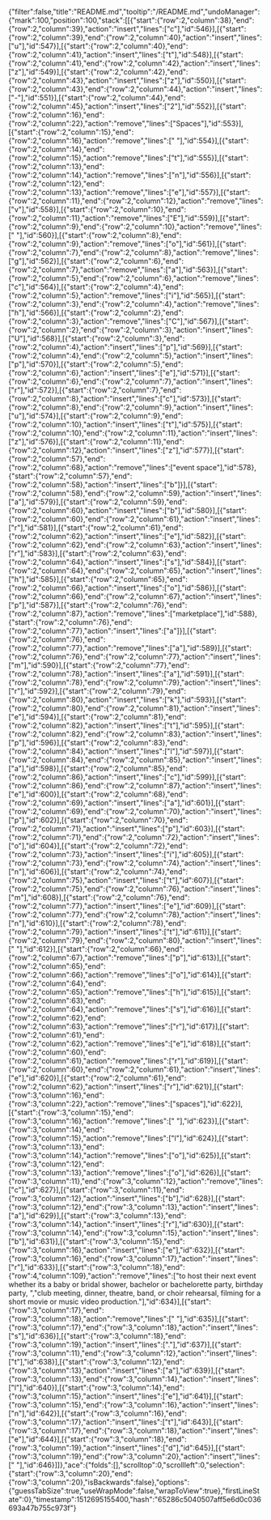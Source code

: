 {"filter":false,"title":"README.md","tooltip":"/README.md","undoManager":{"mark":100,"position":100,"stack":[[{"start":{"row":2,"column":38},"end":{"row":2,"column":39},"action":"insert","lines":["c"],"id":546}],[{"start":{"row":2,"column":39},"end":{"row":2,"column":40},"action":"insert","lines":["u"],"id":547}],[{"start":{"row":2,"column":40},"end":{"row":2,"column":41},"action":"insert","lines":["t"],"id":548}],[{"start":{"row":2,"column":41},"end":{"row":2,"column":42},"action":"insert","lines":["z"],"id":549}],[{"start":{"row":2,"column":42},"end":{"row":2,"column":43},"action":"insert","lines":["z"],"id":550}],[{"start":{"row":2,"column":43},"end":{"row":2,"column":44},"action":"insert","lines":["-"],"id":551}],[{"start":{"row":2,"column":44},"end":{"row":2,"column":45},"action":"insert","lines":["2"],"id":552}],[{"start":{"row":2,"column":16},"end":{"row":2,"column":22},"action":"remove","lines":["Spaces"],"id":553}],[{"start":{"row":2,"column":15},"end":{"row":2,"column":16},"action":"remove","lines":[" "],"id":554}],[{"start":{"row":2,"column":14},"end":{"row":2,"column":15},"action":"remove","lines":["t"],"id":555}],[{"start":{"row":2,"column":13},"end":{"row":2,"column":14},"action":"remove","lines":["n"],"id":556}],[{"start":{"row":2,"column":12},"end":{"row":2,"column":13},"action":"remove","lines":["e"],"id":557}],[{"start":{"row":2,"column":11},"end":{"row":2,"column":12},"action":"remove","lines":["v"],"id":558}],[{"start":{"row":2,"column":10},"end":{"row":2,"column":11},"action":"remove","lines":["E"],"id":559}],[{"start":{"row":2,"column":9},"end":{"row":2,"column":10},"action":"remove","lines":[" "],"id":560}],[{"start":{"row":2,"column":8},"end":{"row":2,"column":9},"action":"remove","lines":["o"],"id":561}],[{"start":{"row":2,"column":7},"end":{"row":2,"column":8},"action":"remove","lines":["g"],"id":562}],[{"start":{"row":2,"column":6},"end":{"row":2,"column":7},"action":"remove","lines":["a"],"id":563}],[{"start":{"row":2,"column":5},"end":{"row":2,"column":6},"action":"remove","lines":["c"],"id":564}],[{"start":{"row":2,"column":4},"end":{"row":2,"column":5},"action":"remove","lines":["i"],"id":565}],[{"start":{"row":2,"column":3},"end":{"row":2,"column":4},"action":"remove","lines":["h"],"id":566}],[{"start":{"row":2,"column":2},"end":{"row":2,"column":3},"action":"remove","lines":["C"],"id":567}],[{"start":{"row":2,"column":2},"end":{"row":2,"column":3},"action":"insert","lines":["U"],"id":568}],[{"start":{"row":2,"column":3},"end":{"row":2,"column":4},"action":"insert","lines":["p"],"id":569}],[{"start":{"row":2,"column":4},"end":{"row":2,"column":5},"action":"insert","lines":["p"],"id":570}],[{"start":{"row":2,"column":5},"end":{"row":2,"column":6},"action":"insert","lines":["e"],"id":571}],[{"start":{"row":2,"column":6},"end":{"row":2,"column":7},"action":"insert","lines":["r"],"id":572}],[{"start":{"row":2,"column":7},"end":{"row":2,"column":8},"action":"insert","lines":["c"],"id":573}],[{"start":{"row":2,"column":8},"end":{"row":2,"column":9},"action":"insert","lines":["u"],"id":574}],[{"start":{"row":2,"column":9},"end":{"row":2,"column":10},"action":"insert","lines":["t"],"id":575}],[{"start":{"row":2,"column":10},"end":{"row":2,"column":11},"action":"insert","lines":["z"],"id":576}],[{"start":{"row":2,"column":11},"end":{"row":2,"column":12},"action":"insert","lines":["z"],"id":577}],[{"start":{"row":2,"column":57},"end":{"row":2,"column":68},"action":"remove","lines":["event space"],"id":578},{"start":{"row":2,"column":57},"end":{"row":2,"column":58},"action":"insert","lines":["b"]}],[{"start":{"row":2,"column":58},"end":{"row":2,"column":59},"action":"insert","lines":["a"],"id":579}],[{"start":{"row":2,"column":59},"end":{"row":2,"column":60},"action":"insert","lines":["b"],"id":580}],[{"start":{"row":2,"column":60},"end":{"row":2,"column":61},"action":"insert","lines":["r"],"id":581}],[{"start":{"row":2,"column":61},"end":{"row":2,"column":62},"action":"insert","lines":["e"],"id":582}],[{"start":{"row":2,"column":62},"end":{"row":2,"column":63},"action":"insert","lines":["r"],"id":583}],[{"start":{"row":2,"column":63},"end":{"row":2,"column":64},"action":"insert","lines":["s"],"id":584}],[{"start":{"row":2,"column":64},"end":{"row":2,"column":65},"action":"insert","lines":["h"],"id":585}],[{"start":{"row":2,"column":65},"end":{"row":2,"column":66},"action":"insert","lines":["o"],"id":586}],[{"start":{"row":2,"column":66},"end":{"row":2,"column":67},"action":"insert","lines":["p"],"id":587}],[{"start":{"row":2,"column":76},"end":{"row":2,"column":87},"action":"remove","lines":["marketplace"],"id":588},{"start":{"row":2,"column":76},"end":{"row":2,"column":77},"action":"insert","lines":["a"]}],[{"start":{"row":2,"column":76},"end":{"row":2,"column":77},"action":"remove","lines":["a"],"id":589}],[{"start":{"row":2,"column":76},"end":{"row":2,"column":77},"action":"insert","lines":["m"],"id":590}],[{"start":{"row":2,"column":77},"end":{"row":2,"column":78},"action":"insert","lines":["a"],"id":591}],[{"start":{"row":2,"column":78},"end":{"row":2,"column":79},"action":"insert","lines":["r"],"id":592}],[{"start":{"row":2,"column":79},"end":{"row":2,"column":80},"action":"insert","lines":["k"],"id":593}],[{"start":{"row":2,"column":80},"end":{"row":2,"column":81},"action":"insert","lines":["e"],"id":594}],[{"start":{"row":2,"column":81},"end":{"row":2,"column":82},"action":"insert","lines":["t"],"id":595}],[{"start":{"row":2,"column":82},"end":{"row":2,"column":83},"action":"insert","lines":["p"],"id":596}],[{"start":{"row":2,"column":83},"end":{"row":2,"column":84},"action":"insert","lines":["l"],"id":597}],[{"start":{"row":2,"column":84},"end":{"row":2,"column":85},"action":"insert","lines":["a"],"id":598}],[{"start":{"row":2,"column":85},"end":{"row":2,"column":86},"action":"insert","lines":["c"],"id":599}],[{"start":{"row":2,"column":86},"end":{"row":2,"column":87},"action":"insert","lines":["e"],"id":600}],[{"start":{"row":2,"column":68},"end":{"row":2,"column":69},"action":"insert","lines":["a"],"id":601}],[{"start":{"row":2,"column":69},"end":{"row":2,"column":70},"action":"insert","lines":["p"],"id":602}],[{"start":{"row":2,"column":70},"end":{"row":2,"column":71},"action":"insert","lines":["p"],"id":603}],[{"start":{"row":2,"column":71},"end":{"row":2,"column":72},"action":"insert","lines":["o"],"id":604}],[{"start":{"row":2,"column":72},"end":{"row":2,"column":73},"action":"insert","lines":["i"],"id":605}],[{"start":{"row":2,"column":73},"end":{"row":2,"column":74},"action":"insert","lines":["n"],"id":606}],[{"start":{"row":2,"column":74},"end":{"row":2,"column":75},"action":"insert","lines":["t"],"id":607}],[{"start":{"row":2,"column":75},"end":{"row":2,"column":76},"action":"insert","lines":["m"],"id":608}],[{"start":{"row":2,"column":76},"end":{"row":2,"column":77},"action":"insert","lines":["e"],"id":609}],[{"start":{"row":2,"column":77},"end":{"row":2,"column":78},"action":"insert","lines":["n"],"id":610}],[{"start":{"row":2,"column":78},"end":{"row":2,"column":79},"action":"insert","lines":["t"],"id":611}],[{"start":{"row":2,"column":79},"end":{"row":2,"column":80},"action":"insert","lines":[" "],"id":612}],[{"start":{"row":2,"column":66},"end":{"row":2,"column":67},"action":"remove","lines":["p"],"id":613}],[{"start":{"row":2,"column":65},"end":{"row":2,"column":66},"action":"remove","lines":["o"],"id":614}],[{"start":{"row":2,"column":64},"end":{"row":2,"column":65},"action":"remove","lines":["h"],"id":615}],[{"start":{"row":2,"column":63},"end":{"row":2,"column":64},"action":"remove","lines":["s"],"id":616}],[{"start":{"row":2,"column":62},"end":{"row":2,"column":63},"action":"remove","lines":["r"],"id":617}],[{"start":{"row":2,"column":61},"end":{"row":2,"column":62},"action":"remove","lines":["e"],"id":618}],[{"start":{"row":2,"column":60},"end":{"row":2,"column":61},"action":"remove","lines":["r"],"id":619}],[{"start":{"row":2,"column":60},"end":{"row":2,"column":61},"action":"insert","lines":["e"],"id":620}],[{"start":{"row":2,"column":61},"end":{"row":2,"column":62},"action":"insert","lines":["r"],"id":621}],[{"start":{"row":3,"column":16},"end":{"row":3,"column":22},"action":"remove","lines":["spaces"],"id":622}],[{"start":{"row":3,"column":15},"end":{"row":3,"column":16},"action":"remove","lines":[" "],"id":623}],[{"start":{"row":3,"column":14},"end":{"row":3,"column":15},"action":"remove","lines":["l"],"id":624}],[{"start":{"row":3,"column":13},"end":{"row":3,"column":14},"action":"remove","lines":["o"],"id":625}],[{"start":{"row":3,"column":12},"end":{"row":3,"column":13},"action":"remove","lines":["o"],"id":626}],[{"start":{"row":3,"column":11},"end":{"row":3,"column":12},"action":"remove","lines":["c"],"id":627}],[{"start":{"row":3,"column":11},"end":{"row":3,"column":12},"action":"insert","lines":["b"],"id":628}],[{"start":{"row":3,"column":12},"end":{"row":3,"column":13},"action":"insert","lines":["a"],"id":629}],[{"start":{"row":3,"column":13},"end":{"row":3,"column":14},"action":"insert","lines":["r"],"id":630}],[{"start":{"row":3,"column":14},"end":{"row":3,"column":15},"action":"insert","lines":["b"],"id":631}],[{"start":{"row":3,"column":15},"end":{"row":3,"column":16},"action":"insert","lines":["e"],"id":632}],[{"start":{"row":3,"column":16},"end":{"row":3,"column":17},"action":"insert","lines":["r"],"id":633}],[{"start":{"row":3,"column":18},"end":{"row":4,"column":109},"action":"remove","lines":["to host their next event whether its a baby or bridal shower, bachelor or bachelorette party, birthday party, ","club meeting, dinner, theatre, band, or choir rehearsal, filming for a short movie or music video production."],"id":634}],[{"start":{"row":3,"column":17},"end":{"row":3,"column":18},"action":"remove","lines":[" "],"id":635}],[{"start":{"row":3,"column":17},"end":{"row":3,"column":18},"action":"insert","lines":["s"],"id":636}],[{"start":{"row":3,"column":18},"end":{"row":3,"column":19},"action":"insert","lines":["."],"id":637}],[{"start":{"row":3,"column":11},"end":{"row":3,"column":12},"action":"insert","lines":["t"],"id":638}],[{"start":{"row":3,"column":12},"end":{"row":3,"column":13},"action":"insert","lines":["a"],"id":639}],[{"start":{"row":3,"column":13},"end":{"row":3,"column":14},"action":"insert","lines":["l"],"id":640}],[{"start":{"row":3,"column":14},"end":{"row":3,"column":15},"action":"insert","lines":["e"],"id":641}],[{"start":{"row":3,"column":15},"end":{"row":3,"column":16},"action":"insert","lines":["n"],"id":642}],[{"start":{"row":3,"column":16},"end":{"row":3,"column":17},"action":"insert","lines":["t"],"id":643}],[{"start":{"row":3,"column":17},"end":{"row":3,"column":18},"action":"insert","lines":["e"],"id":644}],[{"start":{"row":3,"column":18},"end":{"row":3,"column":19},"action":"insert","lines":["d"],"id":645}],[{"start":{"row":3,"column":19},"end":{"row":3,"column":20},"action":"insert","lines":[" "],"id":646}]]},"ace":{"folds":[],"scrolltop":0,"scrollleft":0,"selection":{"start":{"row":3,"column":20},"end":{"row":3,"column":20},"isBackwards":false},"options":{"guessTabSize":true,"useWrapMode":false,"wrapToView":true},"firstLineState":0},"timestamp":1512695155400,"hash":"65286c5040507aff5e6d0c036693a47b755c973f"}